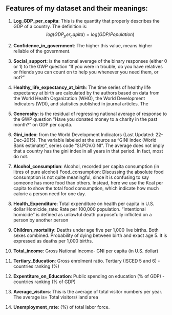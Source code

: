 ## Features of my dataset and their meanings:

 1. **Log_GDP_per_capita**: This is the quantity that properly describes the GDP of a country. The definition is: $$log(GDP_per_capita)=log(GDP/Population)$$
 
 2. **Confidence_in_government**: The higher this value, means higher reliable of the government.
 
 3. **Social_support:** is the national average of the binary responses (either 0 or 1) to the GWP question “If you were in trouble, do you have relatives or friends you can count on to help you whenever you need them, or not?”
 
 4. **Healthy_life_expectancy_at_birth**: The time series of healthy life expectancy at birth are calculated by the authors based on data from the World Health Organization (WHO), the World Development Indicators (WDI), and statistics published in journal articles. The
 
 5. **Generosity**: is the residual of regressing national average of response to the GWP question “Have you donated money to a charity in the past month?” on GDP per capita.
 
 6. **Gini_index**: from the World Development Indicators (Last Updated: 22-Dec-2015). The variable labeled at the source as “GINI index (World Bank estimate)”, series code “SI.POV.GINI”. The average does not imply that a country has the gini index in all years in that period. In fact, most do not.
 
 7. **Alcohol_consumption**: Alcohol, recorded per capita consumption (in litres of pure alcohol)
Food_consumption: Discussing the absolute food consumption is not quite meaningful, since it is confusing to say someone has more food than others. Instead, here we use the Kcal per capita to show the total food consumption, which indicate how much calorie a person need for one day.

 8. **Health_Expenditure**: Total expenditure on health per capita in U.S. dollar
 Homicide_rate: Rate per 100,000 population. “Intentional homicide” is defined as unlawful death purposefully inflicted on a person by another person
 
 9. **Children_mortality**: Deaths under age five per 1,000 live births. Both sexes combined. Probability of dying between birth and exact age 5. It is expressed as deaths per 1,000 births.
 
 10. **Total_income**: Gross National Income- GNI per capita (in U.S. dollar)
 
 11. **Tertiary_Education**: Gross enrolment ratio. Tertiary (ISCED 5 and 6) - countries ranking (%)
 
 12. **Expentiture_on_Education**: Public spending on education (% of GDP) - countries ranking (% of GDP)
 
 13. **Average_visitors**: This is the average of total visitor numbers per year. The average is= Total visitors/ land area
 
 14. **Unemployment_rate**: (%) of total labor force.
